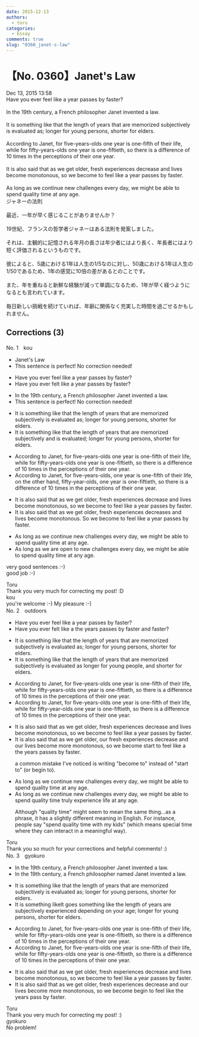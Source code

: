 ```yaml
---
date: 2015-12-13
authors:
  - toru
categories:
  - Essay
comments: true
slug: "0360_janet-s-law"
---
```


# 【No. 0360】Janet's Law
<div class="date">Dec 13, 2015 13:58</div>
<div id="post"><div id="body_show_ori">
Have you ever feel like a year passes by faster?<br/><br/>In the 19th century, a French philosopher Janet invented a law.<br/><br/>It is something like that the length of years that are memorized subjectively is evaluated as; longer for young persons, shorter for elders.<br/><br/>According to Janet, for five-years-olds one year is one-fifth of their life, while for fifty-years-olds one year is one-fiftieth, so there is a difference of 10 times in the perceptions of their one year.<br/><br/>It is also said that as we get older, fresh experiences decrease and lives become monotonous, so we become to feel like a year passes by faster.<br/><br/>As long as we continue new challenges every day, we might be able to spend quality time at any age.
</div></div>

<!-- more -->

<div id="post_ja"><div id="body_show_mo">
ジャネーの法則<br/><br/>最近、一年が早く感じることがありませんか？<br/><br/>19世紀、フランスの哲学者ジャネーはある法則を発案しました。<br/><br/>それは、主観的に記憶される年月の長さは年少者にはより長く、年長者にはより短く評価されるというものです。<br/><br/>彼によると、5歳における1年は人生の1/5なのに対し、50歳における1年は人生の1/50であるため、1年の感覚に10倍の差があるとのことです。<br/><br/>また、年を重ねると新鮮な経験が減って単調になるため、1年が早く経つようになるとも言われています。<br/><br/>毎日新しい挑戦を続けていれば、年齢に関係なく充実した時間を過ごせるかもしれません。
</div></div>

## Corrections (3)
<div id="block"><div class="first_name"> No. 1　<span class="just_name">kou</span></div><div id="block2">
<ul class="correction_field">
<li class="incorrect">Janet's Law</li>
<li class="corrected perfect">This sentence is perfect! No correction needed!</li>
</ul>
<ul class="correction_field">
<li class="incorrect">Have you ever feel like a year passes by faster?</li>
<li class="corrected correct">
Have you ever felt like a year passes by faster?
</li>
</ul>
<ul class="correction_field">
<li class="incorrect">In the 19th century, a French philosopher Janet invented a law.</li>
<li class="corrected perfect">This sentence is perfect! No correction needed!</li>
</ul>
<ul class="correction_field">
<li class="incorrect">It is something like that the length of years that are memorized subjectively is evaluated as; longer for young persons, shorter for elders.</li>
<li class="corrected correct">
It is something like that the length of years that are memorized subjectively and is evaluated; longer for young persons, shorter for elders.
</li>
</ul>
<ul class="correction_field">
<li class="incorrect">According to Janet, for five-years-olds one year is one-fifth of their life, while for fifty-years-olds one year is one-fiftieth, so there is a difference of 10 times in the perceptions of their one year.</li>
<li class="corrected correct">
According to Janet, for five-years-olds, one year is one-fifth of their life, on the other hand, fifty-year-olds, one year is one-fiftieth, so there is a difference of 10 times in the perceptions of their one year.
</li>
</ul>
<ul class="correction_field">
<li class="incorrect">It is also said that as we get older, fresh experiences decrease and lives become monotonous, so we become to feel like a year passes by faster.</li>
<li class="corrected correct">
It is also said that as we get older, fresh experiences decreases and lives become monotonous. So we become to feel like a year passes by faster.
</li>
</ul>
<ul class="correction_field">
<li class="incorrect">As long as we continue new challenges every day, we might be able to spend quality time at any age.</li>
<li class="corrected correct">
As long as we are open to new challenges every day, we might be able to spend quality time at any age.
</li>
</ul>
<p class="comment_small">
 very good sentences :-)
 <br/>
 good job :-)
</p>

</div><div class="name"><span class="just_name">Toru</span><br>
Thank you very much for correcting my post! :D
</div>
<div class="name"><span class="just_name">kou</span><br>
you're welcome :-) My pleasure :-)
</div>
</div>
<div id="block"><div class="first_name"> No. 2　<span class="just_name">outdoors</span></div><div id="block2">
<ul class="correction_field">
<li class="incorrect">Have you ever feel like a year passes by faster?</li>
<li class="corrected correct">
Have you ever fe<span class="f_blue">lt</span> like <span class="sline">a</span> <span class="f_blue">the </span>year<span class="f_blue">s</span> pass<span class="sline">es</span> by faster <span class="f_blue">and faster</span>?
</li>
</ul>
<ul class="correction_field">
<li class="incorrect">It is something like that the length of years that are memorized subjectively is evaluated as; longer for young persons, shorter for elders.</li>
<li class="corrected correct">
It is something like <span class="sline">that</span> the length of years that are memorized subjectively is evaluated as longer for young p<span class="f_blue">eople</span>, <span class="f_blue">and </span>shorter for elders.
</li>
</ul>
<ul class="correction_field">
<li class="incorrect">According to Janet, for five-years-olds one year is one-fifth of their life, while for fifty-years-olds one year is one-fiftieth, so there is a difference of 10 times in the perceptions of their one year.</li>
<li class="corrected correct">
According to Janet, for five-years-olds one year is one-fifth of their life, while for fifty-year-olds one year is one-fiftieth, so there is a difference of 10 times in the perception<span class="sline">s</span> of their one year.
</li>
</ul>
<ul class="correction_field">
<li class="incorrect">It is also said that as we get older, fresh experiences decrease and lives become monotonous, so we become to feel like a year passes by faster.</li>
<li class="corrected correct">
It is also said that as we get older, <span class="f_blue">our </span>fresh experiences decrease and <span class="f_blue">our </span>lives become <span class="f_blue">more </span>monotonous, so we <span class="sline">become</span> <span class="f_blue">start </span>to feel like <span class="sline">a</span> <span class="f_blue">the </span>year<span class="f_blue">s</span> pass<span class="sline">es</span> by faster.
<p class="correction_comment">a common mistake I've noticed is writing "become to" instead of "start to" (or begin to).</p>
</li>
</ul>
<ul class="correction_field">
<li class="incorrect">As long as we continue new challenges every day, we might be able to spend quality time at any age.</li>
<li class="corrected correct">
As long as we continue new challenges every day, we might be able to <span class="sline">spend quality time</span> <span class="f_blue">truly experience life </span>at any age.
<p class="correction_comment">Although "quality time" might seem to mean the same thing...as a phrase, it has a slightly different meaning in English. For instance, people say "spend quality time with my kids" (which means special time where they can interact in a meaningful way).</p>
</li>
</ul>
</div><div class="name"><span class="just_name">Toru</span><br>
Thank you so much for your corrections and helpful comments! :)
</div>
</div>
<div id="block"><div class="first_name"> No. 3　<span class="just_name">gyokuro</span></div><div id="block2">
<ul class="correction_field">
<li class="incorrect">In the 19th century, a French philosopher Janet invented a law.</li>
<li class="corrected correct">
In the 19th century, a French philosopher <span class="f_blue">named </span>Janet invented a law.
</li>
</ul>
<ul class="correction_field">
<li class="incorrect">It is something like that the length of years that are memorized subjectively is evaluated as; longer for young persons, shorter for elders.</li>
<li class="corrected correct">
<span class="sline">It is something like</span><span class="f_blue">It goes something like</span> the length of years are subjectively experienced depending on your age; longer for young persons, shorter for elders.
</li>
</ul>
<ul class="correction_field">
<li class="incorrect">According to Janet, for five-years-olds one year is one-fifth of their life, while for fifty-years-olds one year is one-fiftieth, so there is a difference of 10 times in the perceptions of their one year.</li>
<li class="corrected correct">
According to Janet, for five-years-olds one year is one-fifth of their life, while for fifty-years-olds one year is one-fiftieth, so there is a difference of 10 times in the perception<span class="sline">s</span> of their one year.
</li>
</ul>
<ul class="correction_field">
<li class="incorrect">It is also said that as we get older, fresh experiences decrease and lives become monotonous, so we become to feel like a year passes by faster.</li>
<li class="corrected correct">
It is also said that as we get older, fresh experiences decrease and <span class="f_red">our</span> lives become <span class="f_blue">more </span>monotonous, so we <span class="f_red"><span class="sline">become </span> begin </span>to feel like <span class="f_blue">the years pass by faster.</span>
</li>
</ul>
</div><div class="name"><span class="just_name">Toru</span><br>
Thank you very much for correcting my post! :)
</div>
<div class="name"><span class="just_name">gyokuro</span><br>
No problem!
</div>
</div>

